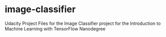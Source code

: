 # image-classifier
 Udacity Project Files for the Image Classifier project for the Introduction to Machine Learning with TensorFlow Nanodegree
